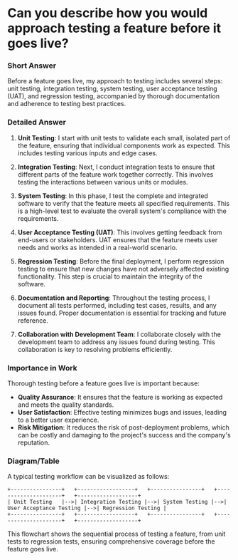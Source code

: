 # Can you describe how you would approach testing a feature before it goes live?

### Short Answer
Before a feature goes live, my approach to testing includes several steps: unit testing, integration testing, system testing, user acceptance testing (UAT), and regression testing, accompanied by thorough documentation and adherence to testing best practices.

### Detailed Answer
1. **Unit Testing**: I start with unit tests to validate each small, isolated part of the feature, ensuring that individual components work as expected. This includes testing various inputs and edge cases.

2. **Integration Testing**: Next, I conduct integration tests to ensure that different parts of the feature work together correctly. This involves testing the interactions between various units or modules.

3. **System Testing**: In this phase, I test the complete and integrated software to verify that the feature meets all specified requirements. This is a high-level test to evaluate the overall system's compliance with the requirements.

4. **User Acceptance Testing (UAT)**: This involves getting feedback from end-users or stakeholders. UAT ensures that the feature meets user needs and works as intended in a real-world scenario.

5. **Regression Testing**: Before the final deployment, I perform regression testing to ensure that new changes have not adversely affected existing functionality. This step is crucial to maintain the integrity of the software.

6. **Documentation and Reporting**: Throughout the testing process, I document all tests performed, including test cases, results, and any issues found. Proper documentation is essential for tracking and future reference.

7. **Collaboration with Development Team**: I collaborate closely with the development team to address any issues found during testing. This collaboration is key to resolving problems efficiently.

### Importance in Work
Thorough testing before a feature goes live is important because:

- **Quality Assurance**: It ensures that the feature is working as expected and meets the quality standards.
- **User Satisfaction**: Effective testing minimizes bugs and issues, leading to a better user experience.
- **Risk Mitigation**: It reduces the risk of post-deployment problems, which can be costly and damaging to the project's success and the company's reputation.

### Diagram/Table
A typical testing workflow can be visualized as follows:

```plaintext
+----------------+   +------------------+   +----------------+   +---------------------+   +-------------------+
| Unit Testing   |-->| Integration Testing |-->| System Testing |-->| User Acceptance Testing |-->| Regression Testing |
+----------------+   +------------------+   +----------------+   +---------------------+   +-------------------+
```

This flowchart shows the sequential process of testing a feature, from unit tests to regression tests, ensuring comprehensive coverage before the feature goes live.